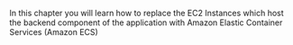 In this chapter you will learn how to replace the EC2 Instances which host the backend component of the application with Amazon Elastic Container Services (Amazon ECS)
